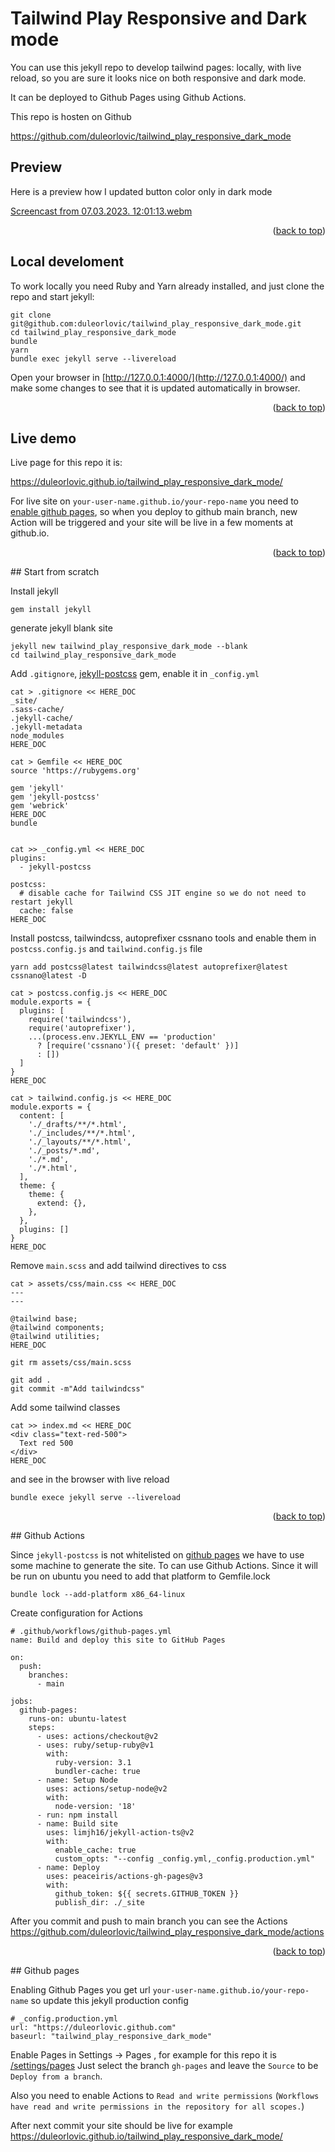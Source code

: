 # Tailwind Play Responsive and Dark mode

You can use this jekyll repo to develop tailwind pages: locally, with live
reload, so you are sure it looks nice on both responsive and dark mode.

It can be deployed to Github Pages using Github Actions.

This repo is hosten on Github

https://github.com/duleorlovic/tailwind_play_responsive_dark_mode

## Preview

Here is a preview how I updated button color only in dark mode

[Screencast from 07.03.2023. 12:01:13.webm](https://user-images.githubusercontent.com/1426092/223404387-c3ee6d53-b84d-4664-a08e-56cbb4886ef9.webm)

<p align="right">(<a href="#top">back to top</a>)</p>

## Local develoment

To work locally you need Ruby and Yarn already installed, and just clone the
repo and start jekyll:

```
git clone git@github.com:duleorlovic/tailwind_play_responsive_dark_mode.git
cd tailwind_play_responsive_dark_mode
bundle
yarn
bundle exec jekyll serve --livereload
```
Open your browser in [http://127.0.0.1:4000/](http://127.0.0.1:4000/) and make
some changes to see that it is updated automatically in browser.

<p align="right">(<a href="#top">back to top</a>)</p>

## Live demo

Live page for this repo it is:

https://duleorlovic.github.io/tailwind_play_responsive_dark_mode/

For live site on `your-user-name.github.io/your-repo-name` you need to [enable
github pages](#github-pages), so when you deploy to github main branch, new
Action will be triggered and your site will be live in a few moments at
github.io.

<p align="right">(<a href="#top">back to top</a>)</p>
## Start from scratch

Install jekyll
```
gem install jekyll
```
generate jekyll blank site

```
jekyll new tailwind_play_responsive_dark_mode --blank
cd tailwind_play_responsive_dark_mode
```
Add `.gitignore`, [jekyll-postcss](https://github.com/mhanberg/jekyll-postcss)
gem, enable it in `_config.yml`
```
cat > .gitignore << HERE_DOC
_site/
.sass-cache/
.jekyll-cache/
.jekyll-metadata
node_modules
HERE_DOC

cat > Gemfile << HERE_DOC
source 'https://rubygems.org'

gem 'jekyll'
gem 'jekyll-postcss'
gem 'webrick'
HERE_DOC
bundle


cat >> _config.yml << HERE_DOC
plugins:
  - jekyll-postcss

postcss:
  # disable cache for Tailwind CSS JIT engine so we do not need to restart jekyll
  cache: false
HERE_DOC
```
Install postcss, tailwindcss, autoprefixer cssnano tools and enable them in
`postcss.config.js` and `tailwind.config.js` file
```
yarn add postcss@latest tailwindcss@latest autoprefixer@latest cssnano@latest -D

cat > postcss.config.js << HERE_DOC
module.exports = {
  plugins: [
    require('tailwindcss'),
    require('autoprefixer'),
    ...(process.env.JEKYLL_ENV == 'production'
      ? [require('cssnano')({ preset: 'default' })]
      : [])
  ]
}
HERE_DOC

cat > tailwind.config.js << HERE_DOC
module.exports = {
  content: [
    './_drafts/**/*.html',
    './_includes/**/*.html',
    './_layouts/**/*.html',
    './_posts/*.md',
    './*.md',
    './*.html',
  ],
  theme: {
    theme: {
      extend: {},
    },
  },
  plugins: []
}
HERE_DOC
```
Remove `main.scss` and add tailwind directives to css
```
cat > assets/css/main.css << HERE_DOC
---
---

@tailwind base;
@tailwind components;
@tailwind utilities;
HERE_DOC

git rm assets/css/main.scss

git add .
git commit -m"Add tailwindcss"
```

Add some tailwind classes

```
cat >> index.md << HERE_DOC
<div class="text-red-500">
  Text red 500
</div>
HERE_DOC
```
and see in the browser with live reload
```
bundle exece jekyll serve --livereload
```

<p align="right">(<a href="#top">back to top</a>)</p>
## Github Actions

Since `jekyll-postcss` is not whitelisted on [github
pages](https://pages.github.com/versions/) we have to use some machine to
generate the site. To can use Github Actions.
Since it will be run on ubuntu you need to add that platform to Gemfile.lock

```
bundle lock --add-platform x86_64-linux
```

Create configuration for Actions
```
# .github/workflows/github-pages.yml
name: Build and deploy this site to GitHub Pages

on:
  push:
    branches:
      - main

jobs:
  github-pages:
    runs-on: ubuntu-latest
    steps:
      - uses: actions/checkout@v2
      - uses: ruby/setup-ruby@v1
        with:
          ruby-version: 3.1
          bundler-cache: true
      - name: Setup Node
        uses: actions/setup-node@v2
        with:
          node-version: '18'
      - run: npm install
      - name: Build site
        uses: limjh16/jekyll-action-ts@v2
        with:
          enable_cache: true
          custom_opts: "--config _config.yml,_config.production.yml"
      - name: Deploy
        uses: peaceiris/actions-gh-pages@v3
        with:
          github_token: ${{ secrets.GITHUB_TOKEN }}
          publish_dir: ./_site
```

After you commit and push to main branch you can see the Actions
https://github.com/duleorlovic/tailwind_play_responsive_dark_mode/actions

<p align="right">(<a href="#top">back to top</a>)</p>
## Github pages

Enabling Github Pages you get url `your-user-name.github.io/your-repo-name` so
update this jekyll production config
```
# _config.production.yml
url: "https://duleorlovic.github.com"
baseurl: "tailwind_play_responsive_dark_mode"
```

Enable Pages in Settings -> Pages , for example for this repo it is
[/settings/pages](../../settings/pages)
Just select the branch `gh-pages` and leave the `Source` to be `Deploy from a
branch`.

Also you need to enable Actions to `Read and write permissions` (`Workflows have
read and write permissions in the repository for all scopes.`)

After next commit your site should be live for example
https://duleorlovic.github.io/tailwind_play_responsive_dark_mode/
